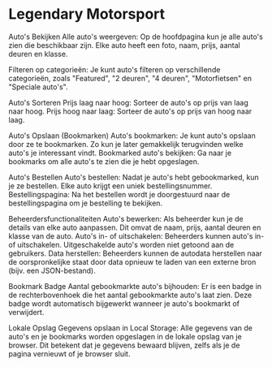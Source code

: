 # Legendary Motorsport

Auto's Bekijken
Alle auto's weergeven: Op de hoofdpagina kun je alle auto's zien die beschikbaar zijn. Elke auto heeft een foto, naam, prijs, aantal deuren en klasse.

Filteren op categorieën: Je kunt auto's filteren op verschillende categorieën, zoals "Featured", "2 deuren", "4 deuren", "Motorfietsen" en "Speciale auto's".

Auto's Sorteren
Prijs laag naar hoog: Sorteer de auto's op prijs van laag naar hoog.
Prijs hoog naar laag: Sorteer de auto's op prijs van hoog naar laag.

Auto's Opslaan (Bookmarken)
Auto's bookmarken: Je kunt auto's opslaan door ze te bookmarken. Zo kun je later gemakkelijk terugvinden welke auto's je interessant vindt.
Bookmarked auto's bekijken: Ga naar je bookmarks om alle auto's te zien die je hebt opgeslagen.

Auto's Bestellen
Auto's bestellen: Nadat je auto's hebt gebookmarked, kun je ze bestellen. Elke auto krijgt een uniek bestellingsnummer.
Bestellingspagina: Na het bestellen wordt je doorgestuurd naar de bestellingspagina om je bestelling te bekijken.

Beheerdersfunctionaliteiten
Auto's bewerken: Als beheerder kun je de details van elke auto aanpassen. Dit omvat de naam, prijs, aantal deuren en klasse van de auto.
Auto's in- of uitschakelen: Beheerders kunnen auto's in- of uitschakelen. Uitgeschakelde auto's worden niet getoond aan de gebruikers.
Data herstellen: Beheerders kunnen de autodata herstellen naar de oorspronkelijke staat door data opnieuw te laden van een externe bron (bijv. een JSON-bestand).

Bookmark Badge
Aantal gebookmarkte auto's bijhouden: Er is een badge in de rechterbovenhoek die het aantal gebookmarkte auto's laat zien. Deze badge wordt automatisch bijgewerkt wanneer je auto's bookmarkt of verwijdert.

Lokale Opslag
Gegevens opslaan in Local Storage: Alle gegevens van de auto's en je bookmarks worden opgeslagen in de lokale opslag van je browser. Dit betekent dat je gegevens bewaard blijven, zelfs als je de pagina vernieuwt of je browser sluit.